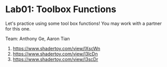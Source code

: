 # Lab01: Toolbox Functions

Let's practice using some tool box functions! You may work with a partner for this one.

Team: Anthony Ge, Aaron Tian

1) https://www.shadertoy.com/view/lXscWn
2) https://www.shadertoy.com/view/l3lcDn
3) https://www.shadertoy.com/view/l3scDr
